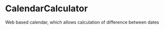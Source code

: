 CalendarCalculator
==================

Web based calendar, which allows calculation of difference between dates